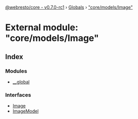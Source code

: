 [@webresto/core - v0.7.0-rc1](../README.md) › [Globals](../globals.md) › ["core/models/Image"](_core_models_image_.md)

# External module: "core/models/Image"

## Index

### Modules

* [__global](_core_models_image_.__global.md)

### Interfaces

* [Image](../interfaces/_core_models_image_.image.md)
* [ImageModel](../interfaces/_core_models_image_.imagemodel.md)
